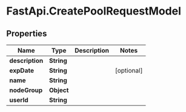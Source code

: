 # FastApi.CreatePoolRequestModel

## Properties

Name | Type | Description | Notes
------------ | ------------- | ------------- | -------------
**description** | **String** |  | 
**expDate** | **String** |  | [optional] 
**name** | **String** |  | 
**nodeGroup** | **Object** |  | 
**userId** | **String** |  | 


